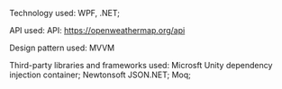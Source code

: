 Technology used: WPF, .NET;

API used: API: https://openweathermap.org/api

Design pattern used: MVVM

Third-party libraries and frameworks used:
    Microsft Unity dependency injection container;
    Newtonsoft JSON.NET;
    Moq;
